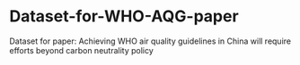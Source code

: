 # Dataset-for-WHO-AQG-paper
Dataset for paper: Achieving WHO air quality guidelines in China will require efforts beyond carbon neutrality policy
